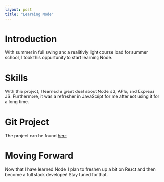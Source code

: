 ```yaml
---
layout: post
title: "Learning Node"
---
```


# Introduction

With summer in full swing and a realitivly light course load for summer school, I took this oppurtunity to start learning Node.

# Skills

With this project, I learned a great deal about Node JS, APIs, and Express JS. Furthermore, it was a refresher in JavaScript for me after not using it for a long time.

# Git Project

The project can be found [here][gh-repo].

# Moving Forward

Now that I have learned Node, I plan to freshen up a bit on React and then become a full stack developer! Stay tuned for that.

[gh-repo]: https://github.com/DanielYanger/Learning-Node
